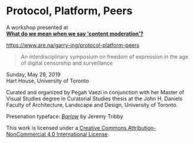 # Protocol, Platform, Peers

A workshop presented at  
**[What do we mean when we say 'content moderation'?](https://contentmoderation.art/)**

https://www.are.na/garry-ing/protocol-platform-peers

> An interdisciplinary symposium on freedom of expression
in the age of digital censorship and surveillance

Sunday, May 26, 2019  
Hart House, University of Toronto

Curated and organized by Pegah Vaezi in conjunction with her Master of Visual Studies degree in Curatorial Studies thesis at the John H. Daniels Faculty of Architecture, Landscape and Design, University of Toronto.

Presenation typeface: _[Barlow](https://github.com/jpt/barlow)_ by Jeremy Tribby

This work is licensed under a [Creative Commons Attribution-NonCommercial 4.0 International License](https://creativecommons.org/licenses/by-nc/4.0/).
